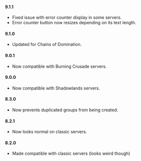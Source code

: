 #### 9.1.1
* Fixed issue with error counter display in some servers.
* Error counter button now resizes depending on its text length.

#### 9.1.0
* Updated for Chains of Domination.

#### 9.0.1
* Now compatible with Burning Crusade servers.

#### 9.0.0
* Now compatible with Shadowlands servers.

#### 8.3.0
* Now prevents duplicated groups from being created.

#### 8.2.1
* Now looks normal on classic servers.

#### 8.2.0
* Made compatible with classic servers (looks weird though)
